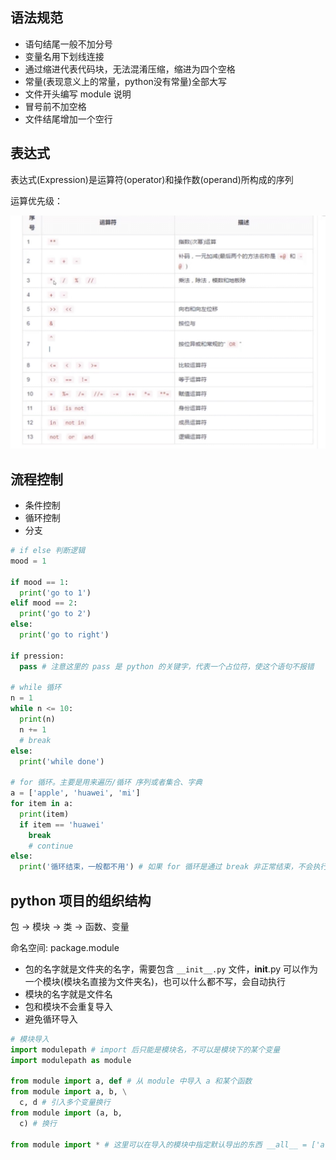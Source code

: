 ## 语法规范

- 语句结尾一般不加分号
- 变量名用下划线连接
- 通过缩进代表代码块，无法混淆压缩，缩进为四个空格
- 常量(表现意义上的常量，python没有常量)全部大写
- 文件开头编写 module 说明
- 冒号前不加空格
- 文件结尾增加一个空行

## 表达式

表达式(Expression)是运算符(operator)和操作数(operand)所构成的序列

运算优先级：

![image](优先级.jpg)

## 流程控制

- 条件控制
- 循环控制
- 分支

```python
# if else 判断逻辑
mood = 1

if mood == 1:
  print('go to 1')
elif mood == 2:
  print('go to 2')
else:
  print('go to right')

if pression:
  pass # 注意这里的 pass 是 python 的关键字，代表一个占位符，使这个语句不报错

# while 循环
n = 1
while n <= 10:
  print(n)
  n += 1
  # break
else:
  print('while done')

# for 循环。主要是用来遍历/循环 序列或者集合、字典
a = ['apple', 'huawei', 'mi']
for item in a:
  print(item)
  if item == 'huawei'
    break
    # continue
else:
  print('循环结束，一般都不用') # 如果 for 循环是通过 break 非正常结束，不会执行 else
```

## python 项目的组织结构

包 -> 模块 -> 类 -> 函数、变量

命名空间: package.module

- 包的名字就是文件夹的名字，需要包含 `__init__.py` 文件，__init__.py 可以作为一个模块(模块名直接为文件夹名)，也可以什么都不写，会自动执行
- 模块的名字就是文件名
- 包和模块不会重复导入
- 避免循环导入

```python
# 模块导入
import modulepath # import 后只能是模块名，不可以是模块下的某个变量
import modulepath as module

from module import a, def # 从 module 中导入 a 和某个函数
from module import a, b, \
  c, d # 引入多个变量换行
from module import (a, b,
  c) # 换行

from module import * # 这里可以在导入的模块中指定默认导出的东西 __all__ = ['a', 'b']
```

